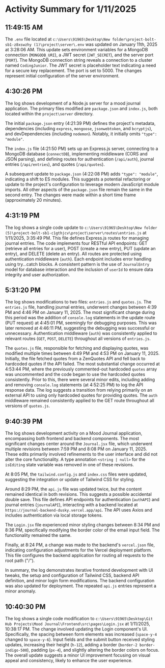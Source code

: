 # Activity Summary for 1/11/2025

## 11:49:15 AM
The `.env` file located at `c:\Users\91965\Desktop\New folder\project-bolt-sb1-z8xswzhy (1)\project\server\.env` was updated on January 11th, 2025 at 3:28:06 AM.  This update sets environment variables for a MongoDB connection (`MONGODB_URI`), a JWT secret (`JWT_SECRET`), and the server port (`PORT`).  The MongoDB connection string reveals a connection to a cluster named `CodingJunior`. The JWT secret is placeholder text indicating a need for a secure key replacement. The port is set to 5000.  The changes represent initial configuration of the server environment.


## 4:30:26 PM
The log shows development of a Node.js server for a mood journal application.  The primary files modified are `package.json` and `index.js`, both located within the `project\server` directory.

The initial `package.json` entry (4:21:39 PM) defines the project's metadata, dependencies (including `express`, `mongoose`, `jsonwebtoken`, and `bcryptjs`), and devDependencies (including `nodemon`). Notably, it initially omits `"type": "module"`.

The `index.js` file (4:21:50 PM) sets up an Express.js server, connecting to a MongoDB database (`connectDB`), implementing middleware (CORS and JSON parsing), and defining routes for authentication (`/api/auth`), journal entries (`/api/entries`), and quotes (`/api/quotes`).

A subsequent update to `package.json` (4:22:08 PM) adds `"type": "module"`, indicating a shift to ES modules.  This suggests a potential refactoring or update to the project's configuration to leverage modern JavaScript module imports.  All other aspects of the `package.json` file remain the same in the second entry. The changes were made within a short time frame (approximately 20 minutes).


## 4:31:19 PM
The log shows a single code update to `c:\Users\91965\Desktop\New folder (5)\project-bolt-sb1-c1gthjcv\project\server\routes\entries.js` at 1/11/2025, 3:35:49 PM.  This file defines Express.js routes for managing journal entries.  The code implements four RESTful API endpoints: GET (retrieve all entries for a user), POST (create a new entry), PUT (update an entry), and DELETE (delete an entry).  All routes are protected using authentication middleware (`auth`). Each endpoint includes error handling using try...catch blocks.  A consistent pattern is the use of `JournalEntry` model for database interaction and the inclusion of `userId` to ensure data integrity and user authorization.


## 5:31:20 PM
The log shows modifications to two files: `entries.js` and `quotes.js`.  The `entries.js` file, handling journal entries, underwent changes between 4:39 PM and 4:46 PM on January 11, 2025.  The most significant change during this period was the addition of `console.log` statements in the update route (PUT request) at 4:45:01 PM, seemingly for debugging purposes. This was later removed at 4:46:11 PM, suggesting the debugging was successful or unnecessary. Authentication middleware (`auth`) was consistently applied to relevant routes (`GET`, `POST`, `DELETE`) throughout all versions of `entries.js`.

The `quotes.js` file, responsible for fetching and displaying quotes, was modified multiple times between 4:49 PM and 4:53 PM on January 11, 2025. Initially, the file fetched quotes from a ZenQuotes API and fell back to hardcoded quotes if the API failed. The most substantial change occurred at 4:53:44 PM, where the previously commented-out hardcoded `quotes` array was uncommented and the code began to use the hardcoded quotes consistently.  Prior to this, there were several minor edits, including adding and removing `console.log` statements (at 4:52:25 PM) to log the API response data. The log suggests a transition from relying primarily on an external API to using only hardcoded quotes for providing quotes.  The `auth` middleware remained consistently applied to the GET route throughout all versions of `quotes.js`.


## 9:40:39 PM
The log shows development activity on a Mood Journal application, encompassing both frontend and backend components.  The most significant changes center around the `Journal.jsx` file, which underwent multiple revisions between 7:59 PM and 8:08 PM on January 11, 2025. These edits primarily involved refinements to the user interface and did not alter the core functionality. A type annotation `<string | null>` for the `isEditing` state variable was removed in one of these revisions.


At 8:05 PM, the `tailwind.config.js` and `index.css` files were updated, suggesting the integration or update of Tailwind CSS for styling.


Around 8:29 PM, the `api.js` file was updated twice, but the content remained identical in both revisions. This suggests a possible accidental double save. This file defines API endpoints for authentication (`authAPI`) and journal entries (`journalAPI`), interacting with a backend located at `https://journal-backend-dusky.vercel.app/api`.  The API uses Axios and includes authentication via local storage tokens.


The `Login.jsx` file experienced minor styling changes between 8:34 PM and 8:36 PM, specifically modifying the border color of the email input field.  The functionality remained the same.


Finally, at 8:24 PM, a change was made to the backend's `vercel.json` file, indicating configuration adjustments for the Vercel deployment platform.  This file configures the backend application for routing all requests to the root path ("/").

In summary, the log demonstrates iterative frontend development with UI tweaks, the setup and configuration of Tailwind CSS, backend API definition, and minor login form modifications.  The backend configuration was also updated for deployment. The repeated `api.js` entries represent a minor anomaly.


## 10:40:30 PM
The log shows a single code modification to `c:\Users\91965\Desktop\Git Hub Projects\Mood Journal\Frontend\src\pages\Login.jsx` at 1/11/2025, 10:38:17 PM.  The change involved updating the Login component's UI.  Specifically, the spacing between form elements was increased (`space-y-4` changed to `space-y-6`).  Input fields and the submit button received styling updates, increasing their height (`h-12`), adding a border (`border-2 border-indigo-500`), padding (`px-4`), and slightly altering the border colors on focus.  The overall update suggests a minor UI improvement focusing on visual appeal and consistency, likely to enhance the user experience.
